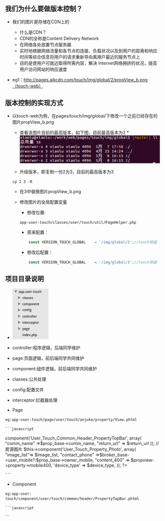 ## 我们为什么要做版本控制？

* 我们的图片是存储在CDN上的
    
    * 什么是CDN？
    * CDN的全称是Content Delivery Network
    * 在网络各处放置节点服务器
    * 实时地根据网络流量和各节点的连接、负载状况以及到用户的距离和响应时间等综合信息将用户的请求重新导向离用户最近的服务节点上
    * 目的是使用户可就近取得所需内容，解决 Internet网络拥挤的状况，提高用户访问网站的响应速度

* eg1：http://pages.ajkcdn.com/touch/img/global/2/propView_b.png（touch-web）

## 版本控制的实现方式

* 以touch-web为例，在pages/touch/img/global/下修改一个之前已经存在的图片propView_b.png

    * 查看该图片目前的最高版本，如下图，目前最高版本为2
        * 
        ![version](version.png)
    
    * 升级版本，即复制一份2为3，目前的最高版本为3
    ```
    cp 2 3 -R
    ```
    * 在3中替换图片propView_b.png
        
    * 修改图片的全局配置变量
    
        * 修改位置: 
        ```
        app-user-touch/classes/user/touch/util/PageHelper.php
        ```
        
        * 原来配置：
        ```javascript
            const VERSION_TOUCH_GLOBAL    = '/img/global/2';//touch频道
        ```
        * 修改后配置：
        ```javascript
            const VERSION_TOUCH_GLOBAL    = '/img/global/3';//touch频道
        ```
        
## 项目目录说明

* ![directory](directoryStructure.png)
* controller:程序逻辑，后端同学维护
* page:页面逻辑，前后端同学共同维护
* component:组件逻辑，前后端同学共同维护
* classes:公共处理
* config:配置文件
* interceptor:拦截器处理

* Page
```
eg:app-user-touch/page/user/touch/anjuke/property/View.phtml
```
    
    ```javascript
<?php
    //头部topbar
    $this->component('User_Touch_Common_Header_PropertyTopBar', array(
                "comm_name" =>$prop_base->comm_name,
                "return_url" => $return_url
    ));
    //房源图片
    $this->component('User_Touch_Property_Photo', array(
                "image_list"=> $image_list,
                "contact_phone" =>$broker_base->user_mobile?:$prop_base->owner_mobile,
                "content_400" => $propview->property->mobile400,
                'device_type' => $device_type,
    ));
?>
    ```

* Component
```
eg:app-user-touch/component/user/touch/common/header/PropertyTopBar.phtml
```

    ```javascript
<div class="H" style="display:none">
    <a class="back" id="prop_view_header" href="<?=$return_url?:'javascript:history.back();'?>">返回</a>
    <span class="commiName"><?php echo $comm_name ; ?></span>
</div>
    ```